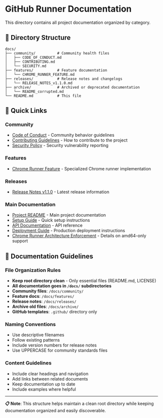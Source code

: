 # GitHub Runner Documentation

This directory contains all project documentation organized by category.

## 📁 Directory Structure

```
docs/
├── community/          # Community health files
│   ├── CODE_OF_CONDUCT.md
│   ├── CONTRIBUTING.md
│   └── SECURITY.md
├── features/           # Feature documentation
│   └── CHROME_RUNNER_FEATURE.md
├── releases/           # Release notes and changelogs
│   └── RELEASE_NOTES_v1.1.0.md
├── archive/            # Archived or deprecated documentation
│   └── README_corrupted.md
└── README.md           # This file
```

## 🔗 Quick Links

### Community

- [Code of Conduct](community/CODE_OF_CONDUCT.md) - Community behavior guidelines
- [Contributing Guidelines](community/CONTRIBUTING.md) - How to contribute to the project
- [Security Policy](../.github/SECURITY.md) - Security vulnerability reporting

### Features

- [Chrome Runner Feature](features/CHROME_RUNNER_FEATURE.md) - Specialized Chrome runner implementation

### Releases

- [Release Notes v1.1.0](releases/RELEASE_NOTES_v1.1.0.md) - Latest release information

### Main Documentation

- [Project README](../README.md) - Main project documentation
- [Setup Guide](../docs/SETUP_SUMMARY.md) - Quick setup instructions
- [API Documentation](API.md) - API reference
- [Deployment Guide](DEPLOYMENT.md) - Production deployment instructions
- [Chrome Runner Architecture Enforcement](features/CHROME_RUNNER_FEATURE.md) - Details on amd64-only support

## 📝 Documentation Guidelines

### File Organization Rules

- **Keep root directory clean** - Only essential files (README.md, LICENSE)
- **All documentation goes in `/docs/` subdirectories**
- **Community files**: `/docs/community/`
- **Feature docs**: `/docs/features/`
- **Release notes**: `/docs/releases/`
- **Archive old files**: `/docs/archive/`
- **GitHub templates**: `.github/` directory only

### Naming Conventions

- Use descriptive filenames
- Follow existing patterns
- Include version numbers for release notes
- Use UPPERCASE for community standards files

### Content Guidelines

- Include clear headings and navigation
- Add links between related documents
- Keep documentation up to date
- Include examples where helpful

---

**📋 Note**: This structure helps maintain a clean root directory while keeping documentation organized and easily discoverable.
